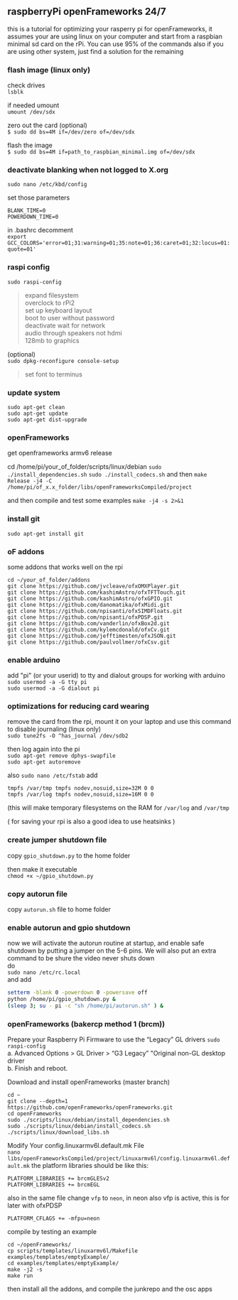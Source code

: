 ## raspberryPi openFrameworks 24/7
this is a tutorial for optimizing your rasperry pi for openFrameworks, it assumes your are using linux on your computer and start from a raspbian minimal sd card on the rPi. You can use 95% of the commands also if you are using other system, just find a solution for the remaining


### flash image (linux only)
check drives  
`lsblk`  
  
if needed umount  
`umount /dev/sdx`  
  
zero out the card (optional)   
`$ sudo dd bs=4M if=/dev/zero of=/dev/sdx`  
  
flash the image  
`$ sudo dd bs=4M if=path_to_raspbian_minimal.img of=/dev/sdx`  

### deactivate blanking when not logged to X.org
  
```sudo nano /etc/kbd/config```  
  
set those parameters  
```
BLANK_TIME=0 
POWERDOWN_TIME=0
```

in .bashrc decomment   
`export GCC_COLORS='error=01;31:warning=01;35:note=01;36:caret=01;32:locus=01:quote=01'`

### raspi config

`sudo raspi-config  `
>expand filesystem  
>overclock to rPi2  
>set up keyboard layout  
>boot to user without password  
>deactivate wait for network  
>audio through speakers not hdmi  
>128mb to graphics

(optional)  
`sudo dpkg-reconfigure console-setup`  
>set font to terminus

### update system

`sudo apt-get clean`  
`sudo apt-get update`  
`sudo apt-get dist-upgrade`  


### openFrameworks

get openframeworks armv6 release

cd /home/pi/your_of_folder/scripts/linux/debian
`sudo ./install_dependencies.sh`
`sudo ./install_codecs.sh`
and then 
`make Release -j4 -C /home/pi/of_x.x_folder/libs/openFrameworksCompiled/project`

and then compile and test some examples
`make -j4 -s 2>&1`


### install git
`sudo apt-get install git`  


### oF addons

some addons that works well on the rpi

```
cd ~/your_of_folder/addons  
git clone https://github.com/jvcleave/ofxOMXPlayer.git  
git clone https://github.com/kashimAstro/ofxTFTTouch.git  
git clone https://github.com/kashimAstro/ofxGPIO.git  
git clone https://github.com/danomatika/ofxMidi.git  
git clone https://github.com/npisanti/ofxSIMDFloats.git  
git clone https://github.com/npisanti/ofxPDSP.git  
git clone https://github.com/vanderlin/ofxBox2d.git  
git clone https://github.com/kylemcdonald/ofxCv.git  
git clone https://github.com/jefftimesten/ofxJSON.git  
git clone https://github.com/paulvollmer/ofxCsv.git  
```

### enable arduino

add "pi" (or your userid) to tty and dialout groups for working with arduino  
`sudo usermod -a -G tty pi`  
`sudo usermod -a -G dialout pi`  


### optimizations for reducing card wearing
remove the card from the rpi, mount it on your laptop and use this command to disable journaling (linux only)  
`sudo tune2fs -O ^has_journal /dev/sdb2`  

then log again into the pi  
`sudo apt-get remove dphys-swapfile`  
`sudo apt-get autoremove`  

also 
`sudo nano /etc/fstab`
add  
```
tmpfs /var/tmp tmpfs nodev,nosuid,size=32M 0 0  
tmpfs /var/log tmpfs nodev,nosuid,size=16M 0 0  
```
(this will make temporary filesystems on the RAM for `/var/log` and `/var/tmp`

( for saving your rpi is also a good idea to use heatsinks )


### create jumper shutdown file

copy `gpio_shutdown.py` to the home folder   
   
then make it executable   
`chmod +x ~/gpio_shutdown.py`
   
   
### copy autorun file
copy `autorun.sh` file to home folder
   
    
### enable autorun and gpio shutdown
now we will activate the autorun routine at startup, and enable safe shutdown by putting a jumper on the 5-6 pins. We will also put an extra command to be shure the video never shuts down  
do  
`sudo nano /etc/rc.local`  
and add  
```sh
setterm -blank 0 -powerdown 0 -powersave off
python /home/pi/gpio_shutdown.py &
(sleep 3; su - pi -c "sh /home/pi/autorun.sh" ) &
```   
   
### openFrameworks (bakercp method 1 (brcm))

Prepare your Raspberry Pi Firmware to use the “Legacy” GL drivers
`sudo raspi-config`   
a. Advanced Options > GL Driver > “G3 Legacy” "Original non-GL desktop driver   
b. Finish and reboot.   
   
Download and install openFrameworks (master branch)   
```console
cd ~
git clone --depth=1 https://github.com/openFrameworks/openFrameworks.git
cd openFrameworks
sudo ./scripts/linux/debian/install_dependencies.sh
sudo ./scripts/linux/debian/install_codecs.sh
./scripts/linux/download_libs.sh
```
Modify Your config.linuxarmv6l.default.mk File   
`nano libs/openFrameworksCompiled/project/linuxarmv6l/config.linuxarmv6l.default.mk`
the platform libraries should be like this:
```
PLATFORM_LIBRARIES += brcmGLESv2
PLATFORM_LIBRARIES += brcmEGL
```
also in the same file change `vfp` to `neon`, in neon also vfp is active, this is for later with ofxPDSP
```
PLATFORM_CFLAGS += -mfpu=neon
```
compile by testing an example
```console
cd ~/openFrameworks/
cp scripts/templates/linuxarmv6l/Makefile examples/templates/emptyExample/
cd examples/templates/emptyExample/
make -j2 -s
make run
```

then install all the addons, and compile the junkrepo and the osc apps


